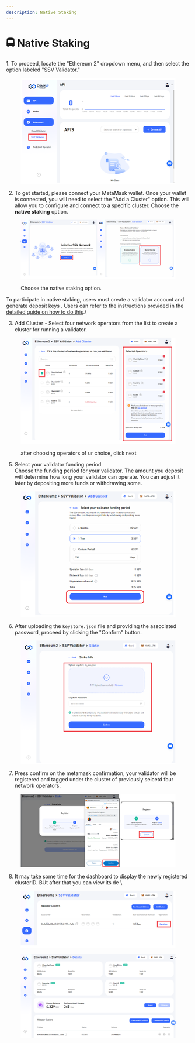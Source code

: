 ```yaml
---
description: Native Staking
---
```


# 🚍 Native Staking

&#x20;1\. To proceed, locate the "Ethereum 2" dropdown menu, and then select the option labeled "SSV Validator."

<figure><img src="../../.gitbook/assets/image (21).png" alt=""><figcaption></figcaption></figure>

2. To get started, please connect your MetaMask wallet. Once your wallet is connected, you will need to select the "Add a Cluster" option. This will allow you to configure and connect to a specific cluster. Choose the **native staking** option.&#x20;

<figure><img src="../../.gitbook/assets/image (32).png" alt=""><figcaption><p> Choose the native staking option.</p></figcaption></figure>

To participate in native staking, users must create a validator account and generate deposit keys . Users can refer to the instructions provided in the [detailed guide on how to do this](https://docs.chainupcloud.com/staking/staking-on-ethereum/how-to-stake-1).\




3. Add Cluster - Select four network operators from the list to create a cluster for running a validator.

<figure><img src="../../.gitbook/assets/image (27).png" alt=""><figcaption><p>after choosing operators of ur choice, click next</p></figcaption></figure>

5. Select your validator funding period\
   Choose the funding period for your validator. The amount you deposit will determine how long your validator can operate. You can adjust it later by depositing more funds or withdrawing some.

<figure><img src="../../.gitbook/assets/image (28).png" alt=""><figcaption></figcaption></figure>



6. After uploading the `keystore.json` file and providing the associated password, proceed by clicking the "Confirm" button.

<figure><img src="../../.gitbook/assets/image (13) (1).png" alt=""><figcaption></figcaption></figure>

7. Press confirm on the metamask confirmation, your validator will be registered and tagged under the cluster of previously selcetd four network operators.&#x20;

<figure><img src="../../.gitbook/assets/image (25).png" alt=""><figcaption></figcaption></figure>





8. It may take some time for the dashboard to display the newly registered clusterID. BUt after that you can view its de \


<figure><img src="../../.gitbook/assets/image (31).png" alt=""><figcaption></figcaption></figure>

<figure><img src="../../.gitbook/assets/image (5).png" alt=""><figcaption></figcaption></figure>



